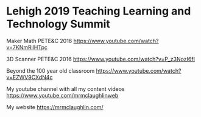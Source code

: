 # Lehigh 2019 Teaching Learning and Technology Summit


Maker Math PETE&C 2016 https://www.youtube.com/watch?v=7KNmRilHTpc 


3D Scanner PETE&C 2016  https://www.youtube.com/watch?v=P_z3NozI6fI 

Beyond the 100 year old classroom https://www.youtube.com/watch?v=EZWV9CXdN4c

My youtube channel with all my content videos https://www.youtube.com/mrmclaughlinweb

My website https://mrmclaughlin.com/

